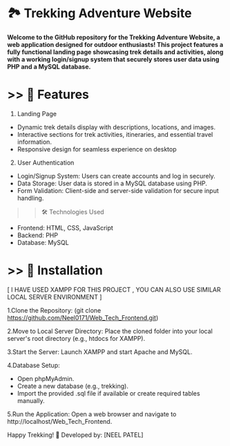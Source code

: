 # 🏞️ Trekking Adventure Website 

**Welcome to the GitHub repository for the Trekking Adventure Website, a web application designed for outdoor enthusiasts! This project features a fully functional landing page showcasing trek details and activities, along with a working login/signup system that securely stores user data using PHP and a MySQL database.**


# >> 🚀 Features

1. Landing Page
- Dynamic trek details display with descriptions, locations, and images.
- Interactive sections for trek activities, itineraries, and essential travel information.
- Responsive design for seamless experience on desktop
2. User Authentication
- Login/Signup System: Users can create accounts and log in securely.
- Data Storage: User data is stored in a MySQL database using PHP.
- Form Validation: Client-side and server-side validation for secure input handling.


>> 🛠️ Technologies Used
- Frontend: HTML, CSS, JavaScript
- Backend: PHP
- Database: MySQL


# >> 🚧 Installation
[ I HAVE USED XAMPP FOR THIS PROJECT , YOU CAN ALSO USE SIMILAR LOCAL SERVER ENVIRONMENT ]

1.Clone the Repository: (git clone https://github.com/Neel0171/Web_Tech_Frontend.git)

2.Move to Local Server Directory:
Place the cloned folder into your local server's root directory (e.g., htdocs for XAMPP).

3.Start the Server:
Launch XAMPP and start Apache and MySQL.

4.Database Setup:
- Open phpMyAdmin. 
- Create a new database (e.g., trekking).
- Import the provided .sql file if available or create required tables manually.

5.Run the Application:
Open a web browser and navigate to http://localhost/Web_Tech_Frontend.

Happy Trekking! 🌄
Developed by: [NEEL PATEL]
